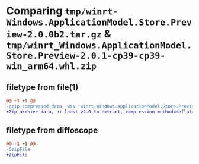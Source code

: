 # Comparing `tmp/winrt-Windows.ApplicationModel.Store.Preview-2.0.0b2.tar.gz` & `tmp/winrt_Windows.ApplicationModel.Store.Preview-2.0.1-cp39-cp39-win_arm64.whl.zip`

## filetype from file(1)

```diff
@@ -1 +1 @@
-gzip compressed data, was "winrt-Windows.ApplicationModel.Store.Preview-2.0.0b2.tar", last modified: Sat Dec  2 18:20:25 2023, max compression
+Zip archive data, at least v2.0 to extract, compression method=deflate
```

## filetype from diffoscope

```diff
@@ -1 +1 @@
-GzipFile
+ZipFile
```

